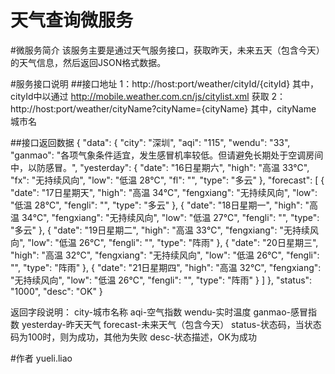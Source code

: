 天气查询微服务
=============================

#微服务简介
  该服务主要是通过天气服务接口，获取昨天，未来五天（包含今天）的天气信息，然后返回JSON格式数据。

#服务接口说明
  ##接口地址
    1：http://host:port/weather/cityId/{cityId}
      其中，cityId中以通过 http://mobile.weather.com.cn/js/citylist.xml 获取
    2：http://host:port/weather/cityName?cityName={cityName}
      其中，cityName 城市名

  ##接口返回数据
    {
      "data": {
        "city": "深圳",
        "aqi": "115",
        "wendu": "33",
        "ganmao": "各项气象条件适宜，发生感冒机率较低。但请避免长期处于空调房间中，以防感冒。",
        "yesterday": {
            "date": "16日星期六",
            "high": "高温 33℃",
            "fx": "无持续风向",
            "low": "低温 28℃",
            "fl": "<![CDATA[<3级]]>",
            "type": "多云"
        },
        "forecast": [
            {
                "date": "17日星期天",
                "high": "高温 34℃",
                "fengxiang": "无持续风向",
                "low": "低温 28℃",
                "fengli": "<![CDATA[<3级]]>",
                "type": "多云"
            },
            {
                "date": "18日星期一",
                "high": "高温 34℃",
                "fengxiang": "无持续风向",
                "low": "低温 27℃",
                "fengli": "<![CDATA[<3级]]>",
                "type": "多云"
            },
            {
                "date": "19日星期二",
                "high": "高温 33℃",
                "fengxiang": "无持续风向",
                "low": "低温 26℃",
                "fengli": "<![CDATA[<3级]]>",
                "type": "阵雨"
            },
            {
                "date": "20日星期三",
                "high": "高温 32℃",
                "fengxiang": "无持续风向",
                "low": "低温 26℃",
                "fengli": "<![CDATA[<3级]]>",
                "type": "阵雨"
            },
            {
                "date": "21日星期四",
                "high": "高温 32℃",
                "fengxiang": "无持续风向",
                "low": "低温 26℃",
                "fengli": "<![CDATA[<3级]]>",
                "type": "阵雨"
            }
        ]
    },
    "status": "1000",
    "desc": "OK"
  }

  返回字段说明：
    city-城市名称
    aqi-空气指数
    wendu-实时温度
    ganmao-感冒指数
    yesterday-昨天天气
    forecast-未来天气（包含今天）
    status-状态码，当状态码为100时，则为成功，其他为失败
    desc-状态描述，OK为成功

#作者
  yueli.liao
